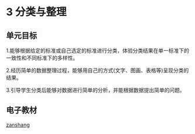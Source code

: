 # 3 分类与整理

## 单元目标

1.能够根据给定的标准或自己选定的标准进行分类，体验分类结果在单一标准下的一致性和不同标准下的多样性。

2.经历简单的数据整理过程，能够用自己的方式(文字、图画、表格等)呈现分类的结果。

3.引导学生分类后能够对数据进行简单的分析，并能根据数据提出简单的问题。

## 电子教材

<Epep grade="xxsx1b" :pep="1221001102121" :pages="27" :paged="32" ></Epep>

[zanshang](../res/zanshang.md ':include')